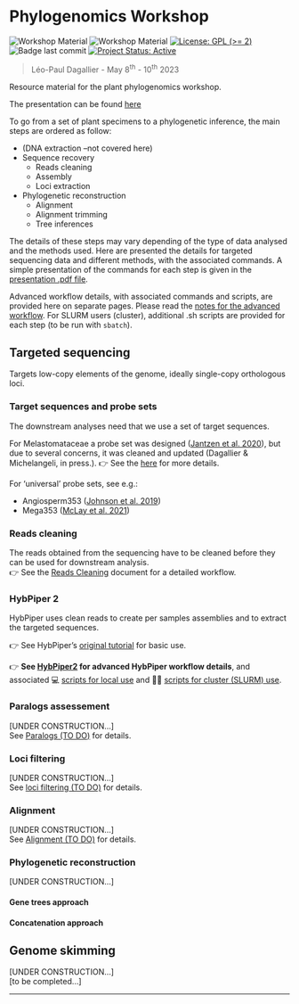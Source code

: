 
<!-- README.md is generated from README.Rmd. Please edit that file -->

# Phylogenomics Workshop

<!-- badges: start -->

![Workshop
Material](https://img.shields.io/badge/status-under_construction-orange)
![Workshop
Material](https://img.shields.io/badge/Workshop-Material-brightgreen)
[![License: GPL (\>=
2)](https://img.shields.io/badge/License-GPL%20%28%3E%3D%202%29-blue.svg)](https://choosealicense.com/licenses/gpl-2.0/)
![Badge last
commit](https://img.shields.io/github/last-commit/LPDagallier/Phylogenomics_Workshop)
[![Project Status:
Active](https://www.repostatus.org/badges/latest/active.svg)](https://www.repostatus.org/#active)
<!-- badges: end -->

> Léo-Paul Dagallier - May 8<sup>th</sup> - 10<sup>th</sup> 2023

Resource material for the plant phylogenomics workshop.

The presentation can be found
[here](./Plant_Phylogenomics_Workshop_001.pdf)

To go from a set of plant specimens to a phylogenetic inference, the
main steps are ordered as follow:

- (DNA extraction –not covered here)
- Sequence recovery
  - Reads cleaning  
  - Assembly  
  - Loci extraction  
- Phylogenetic reconstruction
  - Alignment  
  - Alignment trimming  
  - Tree inferences

The details of these steps may vary depending of the type of data
analysed and the methods used. Here are presented the details for
targeted sequencing data and different methods, with the associated
commands. A simple presentation of the commands for each step is given
in the [presentation .pdf file](./Plant_Phylogenomics_Workshop_001.pdf).

Advanced workflow details, with associated commands and scripts, are
provided here on separate pages. Please read the [notes for the advanced
workflow](Notes_for_advanced_wf.md). For SLURM users (cluster),
additional .sh scripts are provided for each step (to be run with
`sbatch`).

## Targeted sequencing

Targets low-copy elements of the genome, ideally single-copy orthologous
loci.

### Target sequences and probe sets

The downstream analyses need that we use a set of target sequences.

For Melastomataceae a probe set was designed ([Jantzen et
al. 2020](https://bsapubs.onlinelibrary.wiley.com/doi/abs/10.1002/aps3.11345)),
but due to several concerns, it was cleaned and updated (Dagallier &
Michelangeli, in press.). :point_right: See the
[here](https://github.com/LPDagallier/Clean_Melasto_probe_set) for more
details.

For ‘universal’ probe sets, see e.g.:  
- Angiosperm353 ([Johnson et
al. 2019](https://doi.org/10.1093/sysbio/syy086))  
- Mega353 ([McLay et
al. 2021](https://github.com/chrisjackson-pellicle/NewTargets))

### Reads cleaning

The reads obtained from the sequencing have to be cleaned before they
can be used for downstream analysis.  
:point_right: See the [Reads Cleaning](Reads_cleaning.md) document for a
detailed workflow.

### HybPiper 2

HybPiper uses clean reads to create per samples assemblies and to
extract the targeted sequences.

:point_right: See HybPiper’s [original
tutorial](https://github.com/mossmatters/HybPiper/wiki/Tutorial) for
basic use.

:point_right: **See [HybPiper2](HybPiper2.md) for advanced HybPiper
workflow details**, and associated :computer: [scripts for local
use](PHYLOGENY_RECONSTRUCTION/SCRIPTS_local/) and :woman_technologist:
[scripts for cluster (SLURM)
use](PHYLOGENY_RECONSTRUCTION/SCRIPTS_cluster/).

### Paralogs assessement

\[UNDER CONSTRUCTION…\]  
See [Paralogs (TO DO)](Paralogs.md) for details.

### Loci filtering

\[UNDER CONSTRUCTION…\]  
See [loci filtering (TO DO)](Loci_filtering.md) for details.

### Alignment

\[UNDER CONSTRUCTION…\]  
See [Alignment (TO DO)](Alignment.md) for details.

### Phylogenetic reconstruction

\[UNDER CONSTRUCTION…\]

#### Gene trees approach

#### Concatenation approach

## Genome skimming

\[UNDER CONSTRUCTION…\]  
\[to be completed…\]

------------------------------------------------------------------------
